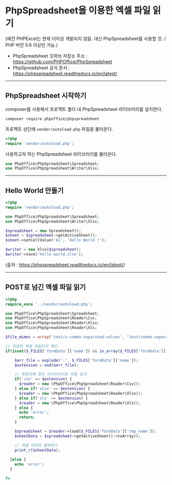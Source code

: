 # PhpSpreadsheet을 이용한 엑셀 파일 읽기

(예전 PHPExcel는 현재 더이상 개발되지 않음. 대신 PhpSpreadsheet를 사용할 것. / PHP 버전 5.6 이상만 가능.)

- PhpSpreadsheet 깃허브 저장소 주소 : https://github.com/PHPOffice/PhpSpreadsheet
- PhpSpreadsheet 공식 문서 : https://phpspreadsheet.readthedocs.io/en/latest/


---

## PhpSpreadsheet 시작하기

composer를 사용해서 프로젝트 폴더 내 PhpSpreadsheet 라이브러리를 설치한다.

```
composer require phpoffice/phpspreadsheet
```

프로젝트 상단에 `vender/autoload.php` 파일을 불러온다.

```php
<?php
require 'vendor/autoload.php';
```

사용하고자 하는 PhpSpreadsheet 라이브러리를 불러온다. 

```php
use PhpOffice\PhpSpreadsheet\Spreadsheet;
use PhpOffice\PhpSpreadsheet\Writer\Xlsx;
```
---

## Hello World 만들기

```php
<?php
require 'vendor/autoload.php';

use PhpOffice\PhpSpreadsheet\Spreadsheet;
use PhpOffice\PhpSpreadsheet\Writer\Xlsx;

$spreadsheet = new Spreadsheet();
$sheet = $spreadsheet->getActiveSheet();
$sheet->setCellValue('A1', 'Hello World !');

$writer = new Xlsx($spreadsheet);
$writer->save('hello world.xlsx');
```
(출처 : https://phpspreadsheet.readthedocs.io/en/latest/)

---

## POST로 넘긴 엑셀 파일 읽기

```php
<?php
require_once '../vendor/autoload.php';

use PhpOffice\PhpSpreadsheet\Spreadsheet;
use PhpOffice\PhpSpreadsheet\Reader\Csv;
use PhpOffice\PhpSpreadsheet\Reader\Xlsx;
use PhpOffice\PhpSpreadsheet\Reader\Xls;

$file_mimes = array('text/x-comma-separated-values', 'text/comma-separated-values', 'application/octet-stream', 'application/vnd.ms-excel', 'application/x-csv', 'text/x-csv', 'text/csv', 'application/csv', 'application/excel', 'application/vnd.msexcel', 'text/plain', 'application/vnd.openxmlformats-officedocument.spreadsheetml.sheet');

// 유효한 엑셀 파일인지 확인
if(isset($_FILES['formData']['name']) && in_array($_FILES['formData']['type'], $file_mimes)) {

    $arr_file = explode('.', $_FILES['formData']['name']);
    $extension = end($arr_file);

    // 확장자에 맞는 라이브러리로 파일 읽기
    if('csv' == $extension) {
      $reader = new \PhpOffice\PhpSpreadsheet\Reader\Csv();
    } else if('xlsx' == $extension) {
      $reader = new \PhpOffice\PhpSpreadsheet\Reader\Xlsx();
    } else if('xls' == $extension) {
      $reader = new \PhpOffice\PhpSpreadsheet\Reader\Xls();
    } else {
      echo 'error';
      return;
    }

    $spreadsheet = $reader->load($_FILES['formData']['tmp_name']);
    $sheetData = $spreadsheet->getActiveSheet()->toArray();

    // 엑셀 데이터 출력하기
    print_r($sheetData);
  
  }else {
    echo 'error';
  }

?>
```
